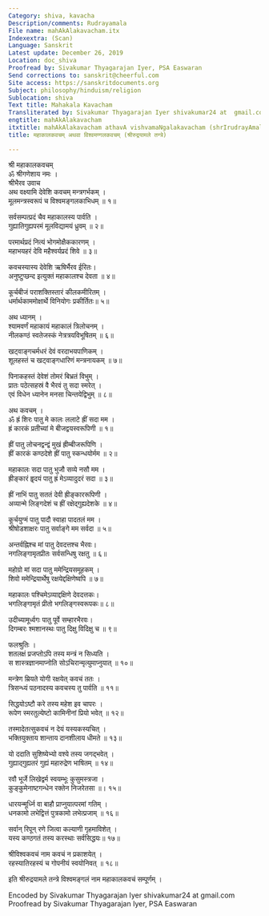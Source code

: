 ```yaml
---
Category: shiva, kavacha
Description/comments: Rudrayamala
File name: mahAkAlakavacham.itx
Indexextra: (Scan)
Language: Sanskrit
Latest update: December 26, 2019
Location: doc_shiva
Proofread by: Sivakumar Thyagarajan Iyer, PSA Easwaran
Send corrections to: sanskrit@cheerful.com
Site access: https://sanskritdocuments.org
Subject: philosophy/hinduism/religion
Sublocation: shiva
Text title: Mahakala Kavacham
Transliterated by: Sivakumar Thyagarajan Iyer shivakumar24 at  gmail.com
engtitle: mahAkAlakavacham
itxtitle: mahAkAlakavacham athavA vishvamaNgalakavacham (shrIrudrayAmale tantre)
title: महाकालकवचम् अथवा विश्वमण्गलकवचम् (श्रीरुद्रयामले तन्त्रे)

---
```

  
 श्री महाकालकवचम्   
ॐ श्रीगणेशाय नमः ।  
श्रीभैरव उवाच  
अथ वक्ष्यामि देवेशि कवचम् मन्त्रगर्भकम् ।  
मूलमन्त्रस्वरूपं च विश्वमङ्गलकाभिधम् ॥ १॥  
  
सर्वसम्पत्प्रदं चैव महाकालस्य पार्वति ।  
गुह्यातिगुह्यपरमं मूलविद्यामयं ध्रुवम् ॥ २॥  
  
परमार्थप्रदं नित्यं भोगमोक्षैककारणम् ।  
महाभयहरं देवि महैश्वर्यप्रदं शिवे ॥ ३॥  
  
कवचस्यास्य देवेशि ऋषिर्भैरव ईरितः।  
अनुष्टुप्छन्द इत्युक्तं महाकालश्च देवता ॥ ४॥  
  
कूर्चबीजं पराशक्तिस्तारं कीलकमीरितम् ।  
धर्मार्थकाममोक्षार्थे विनियोगः प्रकीर्तितः॥ ५॥  
  
अथ ध्यानम् ।  
श्यामवर्णं महाकायं महाकालं त्रिलोचनम् ।  
नीलकण्ठं स्वतेजस्कं नेत्रत्रयविभूषितम् ॥ ६॥  
  
खट्वाङ्गचर्मधरं देवं वरदाभयपाणिकम् ।  
शूलहस्तं च खट्वाङ्गधारिणं मन्त्रनायकम् ॥ ७॥  
  
पिनाकहस्तं देवेशं तोमरं बिभ्रतं विभुम् ।  
प्रातः पठेत्सहस्रं वै भैरवं तु सदा स्मरेत् ।  
एवं विधेन ध्यानेन मनसा चिन्तयेद्विभुम् ॥ ८॥  
  
अथ कवचम् ।  
ॐ ह्रं शिरः पातु मे कालः ललाटे ह्रीं सदा मम ।  
ह्रं कारकं प्रतीच्यां मे बीजद्वयस्वरूपिणी ॥ १॥  
  
ह्रीं पातु लोचनद्वन्द्वं मुखं ह्रीम्बीजरूपिणि ।  
ह्रीं कारकं कण्ठदेशे ह्रीं पातु स्कन्धयोर्मम ॥ २॥  
  
महाकालः सदा पातु भुजौ सव्ये नसौ मम ।  
ह्रीङ्कारं हॄदयं पातु ह्रं मेऽव्यादुदरं सदा ॥ ३॥  
  
ह्रीं नाभिं पातु सततं देवी ह्रीङ्काररूपिणी ।  
अव्यान्मे लिङ्गदेशं च ह्रीं रक्षेद्गुह्यदेशके ॥ ४॥  
  
कूर्चयुग्मं पातु पादौ स्वाहा पादतलं मम ।  
श्रीषोडशाक्षरः पातु सर्वाङ्गे मम सर्वदा ॥ ५॥  
  
अन्तर्वह्निश्च मां पातु देवदत्तश्च भैरवः।  
नगलिङ्गामृतप्रीतः सर्वसन्धिषु रक्षतु ॥ ६॥  
  
महोग्रो मां सदा पातु ममेन्द्रियसमूहकम् ।  
शिवो ममेन्द्रियार्थेषु रक्षयेद्दक्षिणेष्वपि ॥ ७॥  
  
महाकालः पश्चिमेऽव्याद्दक्षिणे देवदत्तकः।  
भगलिङ्गामृतं प्रीतो भगलिङ्गस्वरूपकः॥ ८॥  
  
उदीच्यामूर्ध्वगः पातु पूर्वे सम्हारभैरवः।  
दिगम्बरः श्मशानस्थः पातु दिक्षु विदिक्षु च ॥ ९॥  
  
फलश्रुतिः ।  
शतलक्षं प्रजप्तोऽपि तस्य मन्त्रं न सिध्यति ।  
स शास्त्रज्ञानमाप्नोति सोऽचिरान्मृत्युमाप्नुयात् ॥ १०॥  
  
मन्त्रेण म्रियते योगी रक्षयेत् कवचं ततः ।  
त्रिसन्ध्यं पठनादस्य कवचस्य तु पार्वति ॥ ११॥  
  
सिद्धयोऽष्टौ करे तस्य महेश इव चापरः ।  
रूपेण स्मरतुल्येष्टो  कामिनीनां प्रियो भवेत् ॥ १२॥  
  
तस्मादेतत्सुकवचं न देयं यस्यकस्यचित् ।  
भक्तियुक्ताय शान्ताय दानशीलाय धीमते ॥ १३॥  
  
यो ददाति सुशिष्येभ्यो वश्ये तस्य जगद्भवेत् ।  
गुह्याद्गुह्यतरं गुह्यं महारुद्रेण भाषितम् ॥ १४॥  
  
रवौ भूर्जे लिखेद्वर्म स्वयम्भूः कुसुमस्त्रजा ।  
कुङ्कुमेनाष्टगन्धेन रक्तेन निजरेतसा ॥। १५॥  
  
धारयन्मूर्ध्नि वा बाहौ प्राप्नुयात्परमां गतिम् ।  
धनकामो लभेद्वित्तं पुत्रकामो लभेत्प्रजाम् ॥ १६॥  
  
सर्वान् रिपून् रणे जित्वा कल्याणी गृहमाविशेत् ।  
यस्य कण्ठगतं तस्य करस्थाः सर्वसिद्धयः॥ १७॥  
  
श्रीविश्वकवचं नाम कवचं न प्रकाशयेत् ।  
रहस्यातिरहस्यं च गोपनीयं स्वयोनिवत् ॥ १८॥  
  
इति श्रीरुद्रयामले तन्त्रे विश्वमङ्गलं नाम महाकालकवचं सम्पूर्णम् ।  
  
  
Encoded by Sivakumar Thyagarajan Iyer shivakumar24 at  gmail.com  
Proofread by Sivakumar Thyagarajan Iyer, PSA Easwaran  
  
